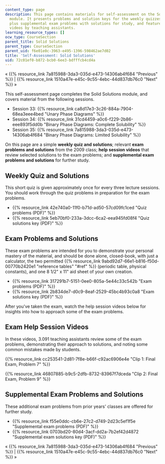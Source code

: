 ```yaml
---
content_type: page
description: This page contains materials for self-assessment on the Solid Solutions
  module. It presents problems and solution keys for the weekly quizzes and exam problems,
  plus supplemental exam problems with solutions for study, and features help session
  videos by teaching assistants.
learning_resource_types: []
ocw_type: CourseSection
parent_title: Solid Solutions
parent_type: CourseSection
parent_uid: f6e01e0c-3963-e495-1396-598462ae7d02
title: 'Self-Assessment: Solid Solutions'
uid: 72c01ef0-b872-bcb0-6ee3-bdfffcb4cd4a
---
```


« {{% resource_link 7a815988-3da3-035d-e473-14306ab4f684 "Previous" %}} | {{% resource_link 1510a47e-e45c-9c55-4ebc-44d837db76c0 "Next" %}} »

This self-assessment page completes the Solid Solutions module, and covers material from the following sessions.

*   Session 33: {{% resource_link ca8d17e3-3c26-884a-7904-68ea3eee4bed "Unary Phase Diagrams" %}}
*   Session 34: {{% resource_link 31cd4459-a0c6-f229-2b86-eee893f5dd0b "Binary Phase Diagrams: Complete Solubility" %}}
*   Session 35: {{% resource_link 7a815988-3da3-035d-e473-14306ab4f684 "Binary Phase Diagrams: Limited Solubility" %}}

On this page are a simple **weekly quiz and solutions**; relevant **exam problems and solutions** from the 2009 class; **help session videos** that review selected solutions to the exam problems; and **supplemental exam problems and solutions** for further study.

Weekly Quiz and Solutions
-------------------------

This short quiz is given approximately once for every three lecture sessions. You should work through the quiz problems in preparation for the exam problems.

*   {{% resource_link 42e740a0-11f0-b71d-ad50-57cd09fc1ced "Quiz problems (PDF)" %}}
*   {{% resource_link 5eb70bf0-233a-3dcc-6ca2-eea945fd08f4 "Quiz solutions key (PDF)" %}}

Exam Problems and Solutions
---------------------------

These exam problems are intended for you to demonstrate your personal mastery of the material, and should be done alone, closed-book, with just a calculator, the two permitted {{% resource_link 9abd92d7-66e1-b816-f50d-00770b2420e1 "reference tables" "#ref" %}} (periodic table, physical constants), and one 8 1/2" x 11" aid sheet of your own creation.

*   {{% resource_link 317291b7-5151-0ee0-805a-5e44c33c542b "Exam problems (PDF)" %}}
*   {{% resource_link 2b834de7-d0c9-8eaf-2529-45bc4b93c0a8 "Exam solutions key (PDF)" %}}

After you've taken the exam, watch the help session videos below for insights into how to approach some of the exam problems.

Exam Help Session Videos
------------------------

In these videos, 3.091 teaching assistants review some of the exam problems, demonstrating their approach to solutions, and noting some common mistakes made by students.

{{% resource_link cc253541-2d81-7f8e-b66f-c92ac6906e4e "Clip 1: Final Exam, Problem 7" %}}

{{% resource_link 46807885-b9c5-2dfb-8732-83967f7dceda "Clip 2: Final Exam, Problem 9" %}}

Supplemental Exam Problems and Solutions
----------------------------------------

These additional exam problems from prior years' classes are offered for further study.

*   {{% resource_link f55e0ddc-cb6e-27c2-d749-2d23c5ef1f5e "Supplemental exam problems (PDF)" %}}
*   {{% resource_link 0703bd20-80d4-3acf-dd2a-7b2ef42d4872 "Supplemental exam solutions key (PDF)" %}}

« {{% resource_link 7a815988-3da3-035d-e473-14306ab4f684 "Previous" %}} | {{% resource_link 1510a47e-e45c-9c55-4ebc-44d837db76c0 "Next" %}} »